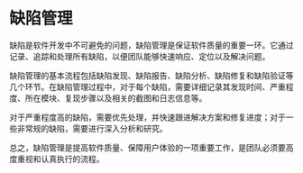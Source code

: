 # 缺陷管理

缺陷是软件开发中不可避免的问题，缺陷管理是保证软件质量的重要一环。它通过记录、追踪和处理所有缺陷，以便团队能够快速响应、定位以及解决问题。

缺陷管理的基本流程包括缺陷发现、缺陷报告、缺陷分析、缺陷修复和缺陷验证等几个环节。在缺陷管理过程中，对于每个缺陷，需要详细记录其发现时间、严重程度、所在模块、复现步骤以及相关的截图和日志信息等。

对于严重程度高的缺陷，需要优先处理，并快速跟进解决方案和修复进度；对于一些非常规的缺陷，需要进行深入分析和研究。

总之，缺陷管理是提高软件质量、保障用户体验的一项重要工作，是团队必须要高度重视和认真执行的流程。